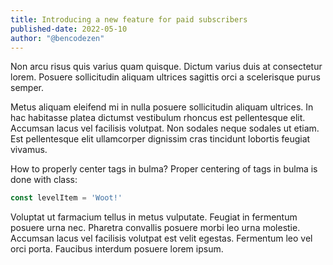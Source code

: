 ```yaml
---
title: Introducing a new feature for paid subscribers
published-date: 2022-05-10
author: "@bencodezen"
---
```


Non arcu risus quis varius quam quisque. Dictum varius duis at consectetur lorem. Posuere sollicitudin aliquam ultrices sagittis orci a scelerisque purus semper.

Metus aliquam eleifend mi in nulla posuere sollicitudin aliquam ultrices. In hac habitasse platea dictumst vestibulum rhoncus est pellentesque elit. Accumsan lacus vel facilisis volutpat. Non sodales neque sodales ut etiam. Est pellentesque elit ullamcorper dignissim cras tincidunt lobortis feugiat vivamus.

How to properly center tags in bulma?
Proper centering of tags in bulma is done with class:

```js
const levelItem = 'Woot!'
```

Voluptat ut farmacium tellus in metus vulputate. Feugiat in fermentum posuere urna nec. Pharetra convallis posuere morbi leo urna molestie. Accumsan lacus vel facilisis volutpat est velit egestas. Fermentum leo vel orci porta. Faucibus interdum posuere lorem ipsum.
